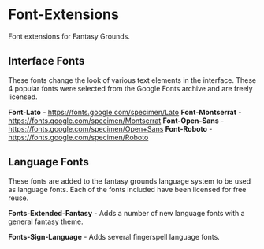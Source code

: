 # Font-Extensions
Font extensions for Fantasy Grounds.  


## Interface Fonts
These fonts change the look of various text elements in the interface.  These 4 popular fonts were selected from the Google Fonts archive and are freely licensed.

**Font-Lato** - https://fonts.google.com/specimen/Lato
**Font-Montserrat** - https://fonts.google.com/specimen/Montserrat
**Font-Open-Sans** - https://fonts.google.com/specimen/Open+Sans
**Font-Roboto** - https://fonts.google.com/specimen/Roboto


## Language Fonts
These fonts are added to the fantasy grounds language system to be used as language fonts.  Each of the fonts included have been licensed for free reuse.

**Fonts-Extended-Fantasy** - Adds a number of new language fonts with a general fantasy theme.

**Fonts-Sign-Language** - Adds several fingerspell language fonts.
